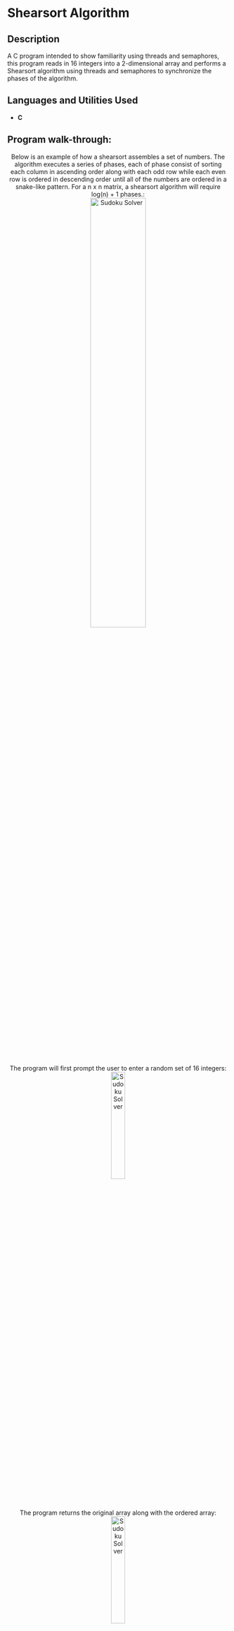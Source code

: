 <h1>Shearsort Algorithm</h1>

<h2>Description</h2>
A C program intended to show familiarity using threads and semaphores, this program reads in 16 integers into a 2-dimensional array and performs a Shearsort algorithm using threads and semaphores to synchronize the phases of the algorithm. 
<br />


<h2>Languages and Utilities Used</h2>

- <b>C</b> 

<h2>Program walk-through:</h2>

<p align="center">
Below is an example of how a shearsort assembles a set of numbers. The algorithm executes a series of phases, each of phase consist of sorting each column in ascending order along with each odd row while each even row is ordered in descending order until all of the numbers are ordered in a snake-like pattern. For a n x n matrix, a shearsort algorithm will require log(n) + 1 phases.: <br/>
<img src="https://imgur.com/9aqyG5x.png" height="50%" width="50%" alt="Sudoku Solver"/>
<br />
<br />
The program will first prompt the user to enter a random set of 16 integers:  <br/>
<img src="https://imgur.com/9miBznU.png" height="25%" width="25%" alt="Sudoku Solver"/>
<br />
<br />
The program returns the original array along with the ordered array:  <br/>
<img src="https://imgur.com/m26J2oO.png" height="25%" width="25%" alt="Sudoku Solver"/>
<br />
<br />
</p>

<!--
 ```diff
- text in red
+ text in green
! text in orange
# text in gray
@@ text in purple (and bold)@@
```
--!>
